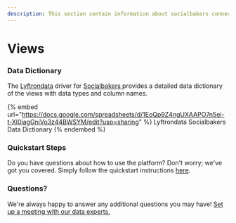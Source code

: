 ```yaml
---
description: This section contain information about socialbakers connector views information
---
```


# Views

### Data Dictionary

The [Lyftrondata](https://www.lyftrondata.com/) driver for [Socialbakers](https://www.lyftrondata.com/integration/Socialbakers/)[ ](https://www.lyftrondata.com/integration/socialbakers/)provides a detailed data dictionary of the views with data types and column names.

{% embed url="https://docs.google.com/spreadsheets/d/1EoQp9Z4ngUXAAPO7n5ei-t-Xl0iagGniVo3z44BWSYM/edit?usp=sharing" %}
Lyftrondata Socialbakers Data Dictionary
{% endembed %}

### Quickstart Steps

Do you have questions about how to use the platform? Don't worry; we've got you covered. Simply follow the quickstart instructions [here](../../../../quickstart-steps.md).

### Questions? <a href="#questions" id="questions"></a>

We're always happy to answer any additional questions you may have! [Set up a meeting with our data experts.](https://www.lyftrondata.com/book-a-meeting/)


